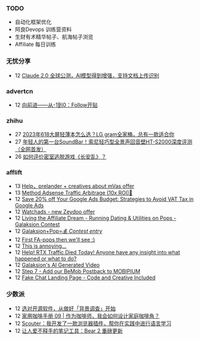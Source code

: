 ### TODO
-  自动化框架优化
-  阿良Devops 训练营资料
-  生财有术精华帖子、航海帖子浏览
-  Affiliate 每日训练

### 无忧分享
<!-- ruyo:START -->
-  12 [Claude 2.0 全球公测，AI模型得到增强，支持文档上传识别](https://51.ruyo.net/18428.html)<!-- ruyo:END -->

### advertcn
<!-- advertcn:START -->
-  12 [向前进——从-1到0：Follow开贴](https://www.advertcn.com/forum.php?mod=viewthread&tid=111185)<!-- advertcn:END -->

### zhihu
<!-- zhihu:START -->
-  27 [2023年618大屏轻薄本怎么选？LG gram全家桶，总有一款适合你](http://zhuanlan.zhihu.com/p/632641888?utm_campaign=rss&utm_medium=rss&utm_source=rss&utm_content=title)
-  27 [年轻人的第一台SoundBar！索尼轻巧型全景声回音壁HT-S2000深度评测（全网首发）](http://zhuanlan.zhihu.com/p/630990296?utm_campaign=rss&utm_medium=rss&utm_source=rss&utm_content=title)
-  26 [如何评价密室逃脱游戏《长安乱》？](http://www.zhihu.com/question/563950552/answer/3045961312?utm_campaign=rss&utm_medium=rss&utm_source=rss&utm_content=title)<!-- zhihu:END -->

### afflift
<!-- afflift:START -->
-  13 [Help，prelander + creatives about  mVas offer](https://afflift.com/f/threads/help%EF%BC%8Cprelander-creatives-about-mvas-offer.11250/)
-  13 [Method Adsense Traffic Arbitrage &lpar;10x ROI&rpar;🚀](https://afflift.com/f/threads/method-adsense-traffic-arbitrage-10x-roi-%F0%9F%9A%80.11268/)
-  12 [Save 20% off Your Google Ads Budget: Strategies to Avoid VAT Tax in Google Ads](https://afflift.com/f/threads/save-20-off-your-google-ads-budget-strategies-to-avoid-vat-tax-in-google-ads.11275/)
-  12 [Watchads - new Zeydoo offer](https://afflift.com/f/threads/watchads-new-zeydoo-offer.10919/)
-  12 [Living the Affiliate Dream - Running Dating &amp; Utilities on Pops - Galaksion Contest](https://afflift.com/f/threads/living-the-affiliate-dream-running-dating-utilities-on-pops-galaksion-contest.11243/)
-  12 [Galaksion+Pop=💰 *Contest entry*](https://afflift.com/f/threads/galaksion-pop-%F0%9F%92%B0-contest-entry.11231/)
-  12 [First FA-pops then we&#39;ll see :&rpar;](https://afflift.com/f/threads/first-fa-pops-then-well-see.11121/)
-  12 [This is annoying...](https://afflift.com/f/threads/this-is-annoying.11271/)
-  12 [Help! RTX Traffic Died Today! Anyone have any insight into what happened or what to do?](https://afflift.com/f/threads/help-rtx-traffic-died-today-anyone-have-any-insight-into-what-happened-or-what-to-do.10847/)
-  12 [Galaksion&#39;s AI Generated Video](https://afflift.com/f/threads/galaksions-ai-generated-video.11274/)
-  12 [Step 7 - Add our BeMob Postback to MOBIPIUM](https://afflift.com/f/threads/step-7-add-our-bemob-postback-to-mobipium.2944/)
-  12 [Fake Chat Landing Page - Code and Creative Included](https://afflift.com/f/threads/fake-chat-landing-page-code-and-creative-included.3884/)<!-- afflift:END -->

### 少数派
<!-- sspai:START -->
-  12 [选对开源软件，从做好「背景调查」开始](https://sspai.com/prime/story/foss-how-to-select)
-  12 [家用咖啡手册 09 | 作为咖啡师，我会如何设计家庭咖啡角？](https://sspai.com/post/80948)
-  12 [Scouter：我开发了一款浏览器插件，帮你在实践中进行语言学习](https://sspai.com/post/80529)
-  12 [让人爱不释手的笔记工具：Bear 2 重磅更新](https://sspai.com/post/80871)<!-- sspai:END -->
